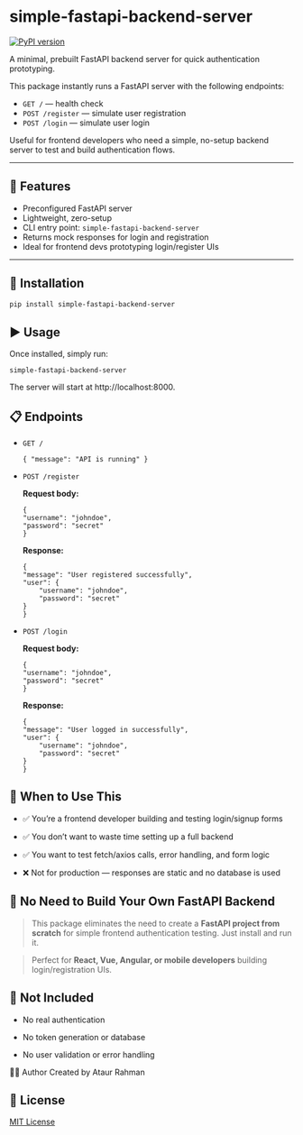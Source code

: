 # simple-fastapi-backend-server
[![PyPI version](https://img.shields.io/pypi/v/simple-fastapi-backend-server.svg)](https://pypi.org/project/simple-fastapi-backend-server/)

A minimal, prebuilt FastAPI backend server for quick authentication prototyping.

This package instantly runs a FastAPI server with the following endpoints:
- `GET /` — health check
- `POST /register` — simulate user registration
- `POST /login` — simulate user login

Useful for frontend developers who need a simple, no-setup backend server to test and build authentication flows.

---

## 🚀 Features

- Preconfigured FastAPI server
- Lightweight, zero-setup
- CLI entry point: `simple-fastapi-backend-server`
- Returns mock responses for login and registration
- Ideal for frontend devs prototyping login/register UIs

---

## 🔧 Installation

```bash
pip install simple-fastapi-backend-server
```
## ▶️ Usage
Once installed, simply run:
```
simple-fastapi-backend-server
```
The server will start at http://localhost:8000.

## 📋 Endpoints
- `GET /`
    ```
    { "message": "API is running" }
    ```
- `POST /register`

    **Request body:**
    ```
    {
    "username": "johndoe",
    "password": "secret"
    }
    ```
    **Response:**
    ```
    {
    "message": "User registered successfully",
    "user": {
        "username": "johndoe",
        "password": "secret"
    }
    }
    ```
- `POST /login`

    **Request body:**
    ```
    {
    "username": "johndoe",
    "password": "secret"
    }
    ```
    **Response:**
    ```
    {
    "message": "User logged in successfully",
    "user": {
        "username": "johndoe",
        "password": "secret"
    }
    }
    ```
## 🧠 When to Use This
- ✅ You’re a frontend developer building and testing login/signup forms

- ✅ You don’t want to waste time setting up a full backend

- ✅ You want to test fetch/axios calls, error handling, and form logic

- ❌ Not for production — responses are static and no database is used

## 🧩 No Need to Build Your Own FastAPI Backend
> This package eliminates the need to create a **FastAPI project from scratch** for simple frontend authentication testing. Just install and run it.

> Perfect for **React, Vue, Angular, or mobile developers** building login/registration UIs.

## 🛑 Not Included
- No real authentication

- No token generation or database

- No user validation or error handling

👨‍💻 Author
Created by Ataur Rahman

## 📄 License
[MIT License](./LICENSE)